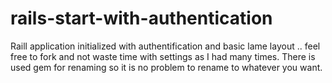# rails-start-with-authentication
Raill application initialized with authentification and basic lame layout .. feel free to fork and not waste time with settings as I had many times. There is used gem for renaming so it is no problem to rename to whatever you want.
